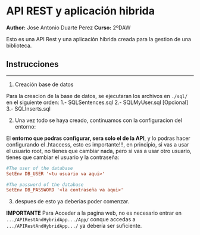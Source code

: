 # API REST y aplicación hibrida
**Author:** Jose Antonio Duarte Perez
**Curso:** 2ºDAW

Esto es una API Rest y una aplicación hibrida creada para la gestion de una biblioteca.

## Instrucciones
<hr/>

 1. Creación base de datos

Para la creacion de la base de datos, se ejecutaran los archivos en `./sql/` en el siguiente orden:
    1.- SQLSentences.sql
    2.- SQLMyUser.sql [Opcional]
    3.- SQLInserts.sql

 2. Una vez todo se haya creado, continuamos con la configuracion del entorno:

 El **entorno que podras configurar, sera solo el de la API**, y lo podras hacer configurando el .htaccess, esto es importante!!!, en principio, si vas a usar el usuario root, no tienes que cambiar nada, pero si vas a usar otro usuario, tienes que cambiar el usuario y la contraseña:
```ini
#The user of the database
SetEnv DB_USER '<tu usuario va aqui>'

#The password of the database
SetEnv DB_PASSWORD '<la contraseña va aqui>'
```
 3. despues de esto ya deberias poder comenzar.

**IMPORTANTE** Para Acceder a la pagina web, no es necesario entrar en `.../APIRestAndHybridApp.../App/` conque accedas a `.../APIRestAndHybridApp.../` ya debería ser suficiente.